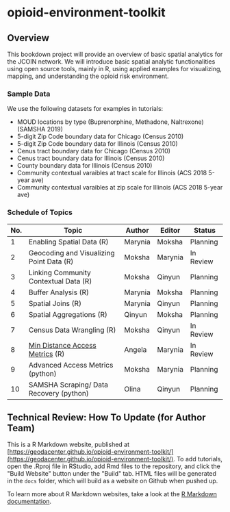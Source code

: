 # opioid-environment-toolkit

## Overview
This bookdown project will provide an overview of basic spatial analytics for the JCOIN network. We will introduce basic spatial analytic functionalities using open source tools, mainly in R, using applied examples for visualizing, mapping, and understanding the opioid risk environment. 

### Sample Data
We use the following datasets for examples in tutorials:
- MOUD locations by type (Buprenorphine, Methadone, Naltrexone) (SAMSHA 2019)
- 5-digit Zip Code boundary data for Chicago (Census 2010)
- 5-digit Zip Code boundary data for Illinois (Census 2010)
- Cenus tract boundary data for Chicago (Census 2010)
- Cenus tract boundary data for Illinois (Census 2010)
- County boundary data for Illinois (Census 2010)
- Community contextual varaibles at tract scale for Illinois (ACS 2018 5-year ave)
- Community contextual varaibles at zip scale for Illinois (ACS 2018 5-year ave)


### Schedule of Topics

| No. | Topic | Author | Editor | Status  |
|---|---|---|---|---|
| 1 | Enabling Spatial Data (R) | Marynia | Moksha  | Planning  |
| 2 | Geocoding and Visualizing Point Data (R) | Moksha  | Marynia  | In Review  |
| 3 | Linking Community Contextual Data (R)  | Moksha  | Qinyun  | Planning |
| 4 | Buffer Analysis (R) |  Marynia |  Moksha | Planning |
| 5 | Spatial Joins (R) | Marynia  | Qinyun  | Planning  |
| 6 | Spatial Aggregations (R) | Qinyun | Moksha  |  Planning |
| 7 | Census Data Wrangling (R) |  Moksha |  Qinyun | In Review  |
| 8 | [Min Distance Access Metrics](https://geodacenter.github.io/opioid-environment-toolkit/centroid-access-tutorial.html) (R) | Angela  | Marynia  | In Review  |
| 9 | Advanced Access Metrics (python) | Moksha  | Marynia |  Planning |
| 10 | SAMSHA Scraping/ Data Recovery (python)  | Olina  | Qinyun  | Planning  |

## Technical Review: How To Update (for Author Team)
This is a R Markdown website, published at [https://geodacenter.github.io/opioid-environment-toolkit/](https://geodacenter.github.io/opioid-environment-toolkit/). To add tutorials, open the .Rproj file in RStudio, add Rmd files to the repository, and click the "Build Website" button under the "Build" tab. HTML files will be generated in the `docs` folder, which will build as a website on Github when pushed up.

To learn more about R Markdown websites, take a look at the [R Markdown documentation](https://bookdown.org/yihui/rmarkdown/rmarkdown-site.html).

